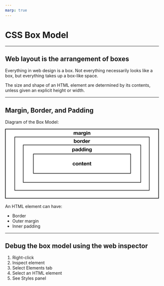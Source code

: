 ```yaml
---
marp: true
---
```


# CSS Box Model

---

## Web layout is the arrangement of boxes

Everything in web design is a box. Not everything necessarily looks like a box, but everything takes up a box-like space.

The size and shape of an HTML element are determined by its contents, unless given an explicit height or width.

---

## Margin, Border, and Padding

Diagram of the Box Model:

![height:250](box_model.svg)

An HTML element can have:

- Border
- Outer margin
- Inner padding

---

## Debug the box model using the web inspector

1. Right-click
2. Inspect element
3. Select Elements tab
4. Select an HTML element
5. See Styles panel
